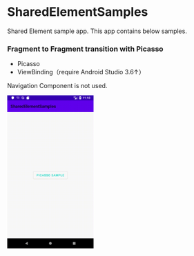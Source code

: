 # SharedElementSamples
Shared Element sample app. This app contains below samples.

### Fragment to Fragment transition with Picasso
- Picasso
- ViewBinding（require Android Studio 3.6↑）

Navigation Component is not used.

<img src="https://github.com/n-seki/SharedElementSamples/blob/master/sharedElementPicasso.gif" width="200">

